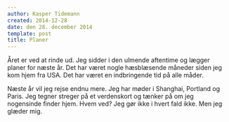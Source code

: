 ```yaml
---
author: Kasper Tidemann
created: 2014-12-28
date: den 28. december 2014
template: post
title: Planer
---
```


Året er ved at rinde ud. Jeg sidder i den ulmende aftentime og lægger planer for næste år. Det har været nogle hæsblæsende måneder siden jeg kom hjem fra USA. Det har været en indbringende tid på alle måder.

Næste år vil jeg rejse endnu mere. Jeg har møder i Shanghai, Portland og Paris. Jeg tegner streger på et verdenskort og tænker på om jeg nogensinde finder hjem. Hvem ved? Jeg gør ikke i hvert fald ikke. Men jeg glæder mig.